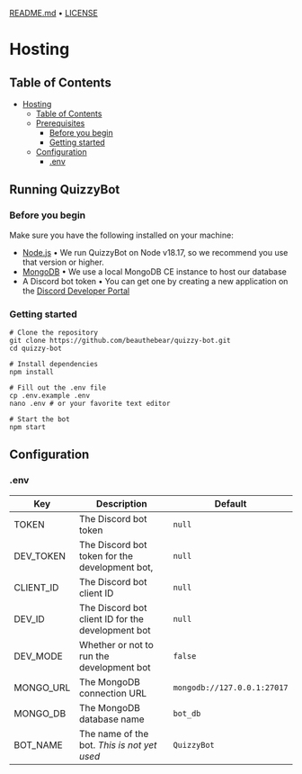 [README.md](../README.md) • [LICENSE](../LICENSE)

# Hosting

## Table of Contents
<!-- TOC -->
* [Hosting](#hosting)
  * [Table of Contents](#table-of-contents)
  * [Prerequisites](#prerequisites)
    * [Before you begin](#before-you-begin)
    * [Getting started](#getting-started)
  * [Configuration](#configuration)
    * [.env](#env)
<!-- TOC -->

## Running QuizzyBot

### Before you begin

Make sure you have the following installed on your machine:

- [Node.js](https://nodejs.org/en/) • We run QuizzyBot on Node v18.17, so we recommend you use that version or higher.
- [MongoDB](https://www.mongodb.com/) • We use a local MongoDB CE instance to host our database
- A Discord bot token • You can get one by creating a new application on
  the [Discord Developer Portal](https://discord.com/developers/applications)

### Getting started

```shell
# Clone the repository
git clone https://github.com/beauthebear/quizzy-bot.git
cd quizzy-bot

# Install dependencies
npm install

# Fill out the .env file
cp .env.example .env
nano .env # or your favorite text editor

# Start the bot
npm start
```

## Configuration

### .env

| Key       | Description                                       | Default                     |
|-----------|---------------------------------------------------|-----------------------------|
| TOKEN     | The Discord bot token                             | `null`                      |
| DEV_TOKEN | The Discord bot token for the development bot,    | `null`                      |
| CLIENT_ID | The Discord bot client ID                         | `null`                      |
| DEV_ID    | The Discord bot client ID for the development bot | `null`                      |
| DEV_MODE  | Whether or not to run the development bot         | `false`                     |
| MONGO_URL | The MongoDB connection URL                        | `mongodb://127.0.0.1:27017` |
| MONGO_DB  | The MongoDB database name                         | `bot_db`                    |
| BOT_NAME  | The name of the bot. *This is not yet used*       | `QuizzyBot`                 |